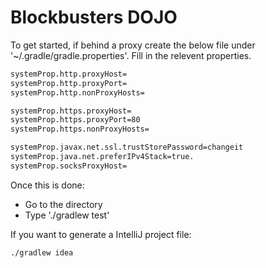 Blockbusters DOJO
================

To get started, if behind a proxy create the below file under '~/.gradle/gradle.properties'. Fill in the relevent properties.

```bash
systemProp.http.proxyHost=
systemProp.http.proxyPort=
systemProp.http.nonProxyHosts=

systemProp.https.proxyHost=
systemProp.https.proxyPort=80
systemProp.https.nonProxyHosts=

systemProp.javax.net.ssl.trustStorePassword=changeit
systemProp.java.net.preferIPv4Stack=true.
systemProp.socksProxyHost=
```


Once this is done:

* Go to the directory
* Type './gradlew test'


If you want to generate a IntelliJ project file:


```
./gradlew idea 
```
